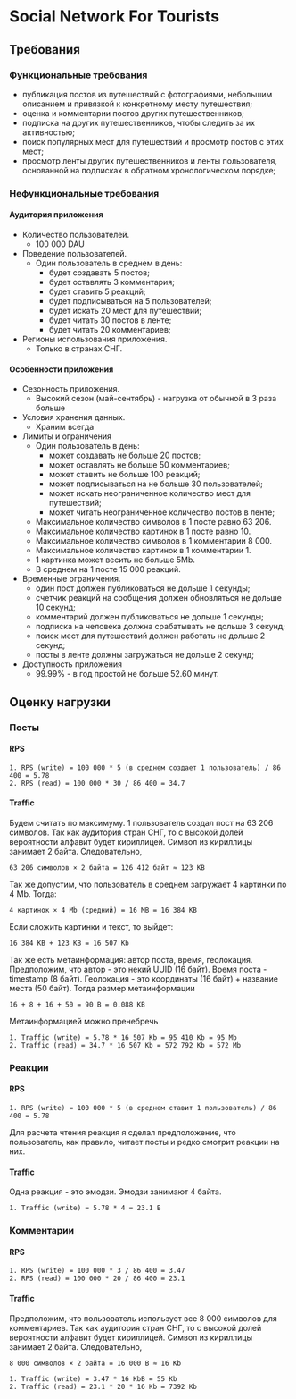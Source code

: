 # Social Network For Tourists

## Требования

### Функциональные требования

- публикация постов из путешествий с фотографиями, небольшим описанием и привязкой к конкретному месту путешествия;
- оценка и комментарии постов других путешественников;
- подписка на других путешественников, чтобы следить за их активностью;
- поиск популярных мест для путешествий и просмотр постов с этих мест;
- просмотр ленты других путешественников и ленты пользователя, основанной на подписках в обратном хронологическом порядке;

### Нефункциональные требования

#### Аудитория приложения

- Количество пользователей.
  - 100 000 DAU
- Поведение пользователей.
  - Один пользователь в среднем в день:
    - будет создавать 5 постов;
    - будет оставлять 3 комментария;
    - будет ставить 5 реакций;
    - будет подписываться на 5 пользователей;
    - будет искать 20 мест для путешествий;
    - будет читать 30 постов в ленте;
    - будет читать 20 комментариев;
- Регионы использования приложения.
  - Только в странах СНГ.

#### Особенности приложения

- Сезонность приложения.
  - Высокий сезон (май-сентябрь) - нагрузка от обычной в 3 раза больше
- Условия хранения данных.
  - Храним всегда
- Лимиты и ограничения
  - Один пользователь в день:
    - может создавать не больше 20 постов;
    - может оставлять не больше 50 комментариев;
    - может ставить не больше 100 реакций;
    - может подписываться на не больше 30 пользователей;
    - может искать неограниченное количество мест для путешествий;
    - может читать неограниченное количество постов в ленте;
  - Максимальное количество символов в 1 посте равно 63 206.
  - Максимальное количество картинок в 1 посте равно 10.
  - Максимальное количество символов в 1 комментарии 8 000.
  - Максимальное количество картинок в 1 комментарии 1.
  - 1 картинка может весить не больше 5Mb.
  - В среднем на 1 посте 15 000 реакций.
- Временные ограничения.
  - один пост должен публиковаться не дольше 1 секунды;
  - счетчик реакций на сообщения должен обновляться не дольше 10 секунд;
  - комментарий должен публиковаться не дольше 1 секунды;
  - подписка на человека должна срабатывать не дольше 3 секунд;
  - поиск мест для путешествий должен работать не дольше 2 секунд;
  - посты в ленте должны загружаться не дольше 2 секунд;
- Доступность приложения
  - 99.99% - в год простой не больше 52.60 минут.

## Оценку нагрузки

### Посты

#### RPS

```
1. RPS (write) = 100 000 * 5 (в среднем создает 1 пользователь) / 86 400 = 5.78
2. RPS (read) = 100 000 * 30 / 86 400 = 34.7
```

#### Traffic

Будем считать по максимуму. 1 пользователь создал пост на 63 206 символов. Так как аудитория стран СНГ, то с высокой
долей вероятности алфавит будет кириллицей. Символ из кириллицы занимает 2 байта. Следовательно,

```
63 206 символов × 2 байта = 126 412 байт ≈ 123 KB
```

Так же допустим, что пользователь в среднем загружает 4 картинки по 4 Mb. Тогда:

```
4 картинок × 4 Mb (средний) = 16 MB = 16 384 KB
```

Если сложить картинки и текст, то выйдет:

```
16 384 KB + 123 KB = 16 507 Kb
```

Так же есть метаинформация: автор поста, время, геолокация. Предположим, что автор - это некий UUID (16 байт). Время поста - timestamp (8 байт). Геолокация - это
координаты (16 байт) + название места (50 байт). Тогда размер метаинформации

```
16 + 8 + 16 + 50 = 90 B = 0.088 KB
``` 

Метаинформацией можно пренебречь

```
1. Traffic (write) = 5.78 * 16 507 Kb = 95 410 Kb = 95 Mb 
2. Traffic (read) = 34.7 * 16 507 Kb = 572 792 Kb = 572 Mb
```

### Реакции

#### RPS

```
1. RPS (write) = 100 000 * 5 (в среднем ставит 1 пользователь) / 86 400 = 5.78
```

Для расчета чтения реакция я сделал предположение, что пользователь, как правило, читает посты и редко смотрит реакции
на них.

#### Traffic

Одна реакция - это эмодзи. Эмодзи занимают 4 байта.

```
1. Traffic (write) = 5.78 * 4 = 23.1 B
```

### Комментарии

#### RPS

```
1. RPS (write) = 100 000 * 3 / 86 400 = 3.47
2. RPS (read) = 100 000 * 20 / 86 400 = 23.1
```

#### Traffic

Предположим, что пользователь использует все 8 000 символов для комментариев. Так как аудитория стран СНГ, то с высокой
долей вероятности алфавит будет кириллицей. Символ из кириллицы занимает 2 байта. Следовательно,

```
8 000 символов × 2 байта = 16 000 B ≈ 16 Kb
```

```
1. Traffic (write) = 3.47 * 16 KbB = 55 Kb
2. Traffic (read) = 23.1 * 20 * 16 Kb = 7392 Kb
```
